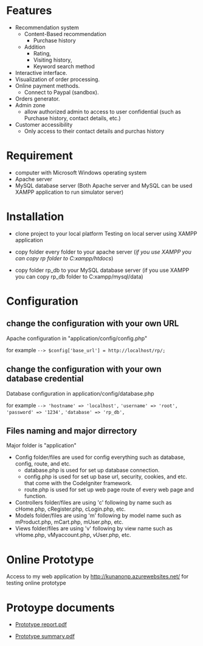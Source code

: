 # Features
- Recommendation system 
 	- Content-Based recommendation 
  		- Purchase history 
 	- Addition 
  		- Rating, 
  		- Visiting history, 
  		- Keyword search method
- Interactive interface. 
- Visualization of order processing. 
- Online payment methods.
	- Connect to Paypal (sandbox).
- Orders generator.
- Admin zone
	- allow authorized admin to access to user confidential (such as Purchase history, contact details, etc.)
- Customer accessibility
	- Only access to their contact details and purchas history

# Requirement

* computer with Microsoft Windows operating system
* Apache server
* MySQL database server
(Both Apache server and MySQL can be used XAMPP application to run simulator server)

# Installation
* clone project to your local platform
Testing on local server using XAMPP application

* copy folder every folder to your apache server
(*if you use XAMPP you can copy rp folder to C:xampp/htdocs*)

* copy folder rp_db to your MySQL database server
(if you use XAMPP you can copy rp_db folder to C:xampp/mysql/data)

# Configuration

## change the configuration with your own URL
Apache configuration in "application/config/config.php"

for example
`--> $config['base_url'] = http://localhost/rp/;`


## change the configuration with your own database credential
Database configuration in application/config/database.php

for example
`--> 'hostname' => 'localhost',`
`'username' => 'root',`
`'password' => '1234',`
`'database' => 'rp_db',`

## Files naming and major dirrectory

Major folder is "application"

* Config folder/files are used for config everything such as database, config, route, and etc.
	* database.php is used for set up database connection.
	* config.php is used for set up base url, security, cookies, and etc. that come with the CodeIgniter framework.
	* route.php is used for set up web page route of every web page and function.
* Controllers folder/files are using 'c' following by name such as cHome.php, cRegister.php, cLogin.php, etc.
* Models folder/files are using 'm' following by model name such as mProduct.php, mCart.php, mUser.php, etc.
* Views folder/files are using 'v' following by view name such as vHome.php, vMyaccount.php, vUser.php, etc.

# Online Prototype
Access to my web application by http://kunanonp.azurewebsites.net/ for testing online prototype


# Protoype documents
        
* [Prototype report.pdf](https://github.com/KunanonP/Research-prototype/blob/master/prototype%20report%20documents/Report.pdff)

* [Prototype summary.pdf](https://github.com/KunanonP/Research-prototype/blob/master/prototype%20report%20documents/presentation.pdf)
